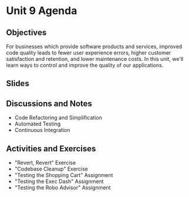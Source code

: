 # Unit 9 Agenda

## Objectives

For businesses which provide software products and services, improved code quality leads to fewer user experience errors, higher customer satisfaction and retention, and lower maintenance costs. In this unit, we'll learn ways to control and improve the quality of our applications.

## Slides

## Discussions and Notes

  + Code Refactoring and Simplification
  + Automated Testing
  + Continuous Integration

## Activities and Exercises

  + "Revert, Revert" Exercise
  + "Codebase Cleanup" Exercise
  + "Testing the Shopping Cart" Assignment
  + "Testing the Exec Dash" Assignment
  + "Testing the Robo Advisor" Assignment
